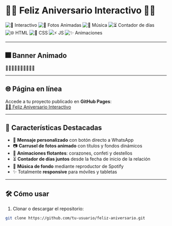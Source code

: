 # 💙💚 Feliz Aniversario Interactivo 💚💙

![💖 Interactivo](https://img.shields.io/badge/💖-Interactivo-red)
![📸 Fotos Animadas](https://img.shields.io/badge/📸-Fotos%20Animadas-blue)
![🎵 Música](https://img.shields.io/badge/🎵-Spotify-green)
![⏳ Contador de días](https://img.shields.io/badge/⏳-Tiempo%20juntos-orange)
![🌐 HTML](https://img.shields.io/badge/🌐-HTML-yellow)
![🎨 CSS](https://img.shields.io/badge/🎨-CSS-blue)
![⚡ JS](https://img.shields.io/badge/⚡-JavaScript-lightgrey)
![✨ Animaciones](https://img.shields.io/badge/✨-Magia-purple)

---

## 🎆 Banner Animado

💖💚💙✨💞💖💚💙✨💞    

---

## 🌐 Página en línea

Accede a tu proyecto publicado en **GitHub Pages**:  
[💙💚 Feliz Aniversario Interactivo]([https://tu-usuario.github.io/feliz-aniversario/](https://piripili.github.io/12-09AE/))  

---

## 🌟 Características Destacadas

- 💌 **Mensaje personalizado** con botón directo a WhatsApp  
- 📷 **Carrusel de fotos animado** con títulos y fondos dinámicos  
- 🎉 **Animaciones flotantes**: corazones, confeti y destellos  
- ⏳ **Contador de días juntos** desde la fecha de inicio de la relación  
- 🎵 **Música de fondo** mediante reproductor de Spotify  
- ✨ Totalmente **responsive** para móviles y tabletas  

---

## 🛠️ Cómo usar

1. Clonar o descargar el repositorio:  

```bash
git clone https://github.com/tu-usuario/feliz-aniversario.git
